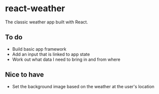 # react-weather

The classic weather app built with React.

## To do

* Build basic app framework
* Add an input that is linked to app state
* Work out what data I need to bring in and from where

## Nice to have

* Set the background image based on the weather at the user's location
